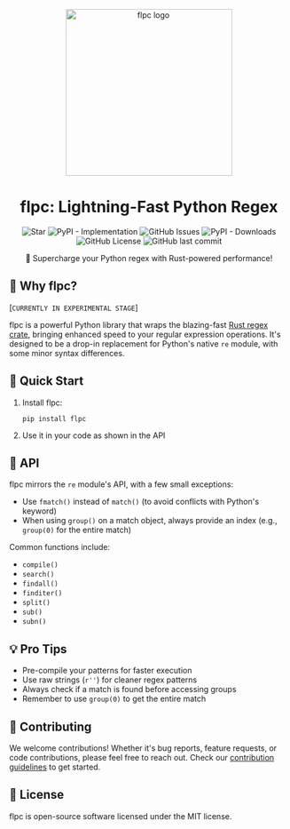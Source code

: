 <div align="center">
  <img src="https://svgshare.com/i/17F2.svg" height="300" alt="flpc logo">

  # flpc: Lightning-Fast Python Regex

  ![Star](https://img.shields.io/badge/Please%20Give%20A%20Star%20%E2%AD%90-30323D?style=flat-square)
  ![PyPI - Implementation](https://img.shields.io/pypi/implementation/flpc?style=flat-square)
  ![GitHub Issues](https://img.shields.io/github/issues/itsmeadarsh2008/flpc?style=flat-square)
  ![PyPI - Downloads](https://img.shields.io/pypi/dd/flpc?style=flat-square)
  ![GitHub License](https://img.shields.io/github/license/itsmeadarsh2008/flpc?style=flat-square)
  ![GitHub last commit](https://img.shields.io/github/last-commit/itsmeadarsh2008/flpc?display_timestamp=committer&style=flat-square)



  🚀 Supercharge your Python regex with Rust-powered performance!
</div>

## 🌟 Why flpc?
[`CURRENTLY IN EXPERIMENTAL STAGE`]

flpc is a powerful Python library that wraps the blazing-fast [Rust regex crate](https://crates.io/crates/regex), bringing enhanced speed to your regular expression operations. It's designed to be a drop-in replacement for Python's native `re` module, with some minor syntax differences.

## 🚀 Quick Start

1. Install flpc:
   ```
   pip install flpc
   ```

2. Use it in your code as shown in the API

## 🔧 API

flpc mirrors the `re` module's API, with a few small exceptions:

- Use `fmatch()` instead of `match()` (to avoid conflicts with Python's keyword)
- When using `group()` on a match object, always provide an index (e.g., `group(0)` for the entire match)

Common functions include:

- `compile()`
- `search()`
- `findall()`
- `finditer()`
- `split()`
- `sub()`
- `subn()`

## 💡 Pro Tips

- Pre-compile your patterns for faster execution
- Use raw strings (`r''`) for cleaner regex patterns
- Always check if a match is found before accessing groups
- Remember to use `group(0)` to get the entire match

## 🤝 Contributing

We welcome contributions! Whether it's bug reports, feature requests, or code contributions, please feel free to reach out. Check our [contribution guidelines](CONTRIBUTING.md) to get started.

## 📄 License

flpc is open-source software licensed under the MIT license.